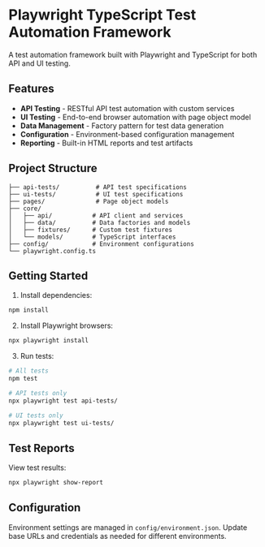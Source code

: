 # Playwright TypeScript Test Automation Framework

A test automation framework built with Playwright and TypeScript for both API and UI testing.

## Features

- **API Testing** - RESTful API test automation with custom services
- **UI Testing** - End-to-end browser automation with page object model  
- **Data Management** - Factory pattern for test data generation
- **Configuration** - Environment-based configuration management
- **Reporting** - Built-in HTML reports and test artifacts

## Project Structure

```
├── api-tests/          # API test specifications
├── ui-tests/           # UI test specifications
├── pages/              # Page object models
├── core/
│   ├── api/           # API client and services
│   ├── data/          # Data factories and models
│   ├── fixtures/      # Custom test fixtures
│   └── models/        # TypeScript interfaces
├── config/            # Environment configurations
└── playwright.config.ts
```

## Getting Started

1. Install dependencies:
```bash
npm install
```

2. Install Playwright browsers:
```bash
npx playwright install
```

3. Run tests:
```bash
# All tests
npm test

# API tests only
npx playwright test api-tests/

# UI tests only
npx playwright test ui-tests/
```

## Test Reports

View test results:
```bash
npx playwright show-report
```

## Configuration

Environment settings are managed in `config/environment.json`. Update base URLs and credentials as needed for different environments.
